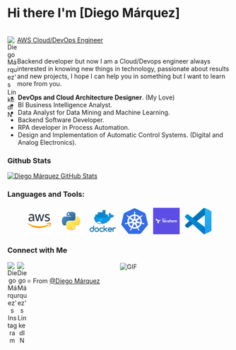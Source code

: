 # Hi there I'm [Diego Márquez] 


<br />

<a href="https://www.linkedin.com/in/diego-m%C3%A1rquez-b341b93b/">
   AWS Cloud/DevOps Engineer
  <img align="left" alt="Diego Márquez's LinkedIN" width="22px" src="https://raw.githubusercontent.com/peterthehan/peterthehan/master/assets/linkedin.svg" />
</a>

<br />

<br />

Backend developer but now I am a Cloud/Devops engineer always interested in knowing new things in technology, passionate about results and new projects, I hope I can help you in something but I want to learn more from you.

- **DevOps and Cloud Architecture Designer**. (My Love)
- BI Business Intelligence Analyst.
- Data Analyst for Data Mining and Machine Learning.
- Backend Software Developer.
- RPA developer in Process Automation.
- Design and Implementation of Automatic Control Systems. (Digital and Analog Electronics).


### Github Stats

[![Diego Márquez GitHub Stats](https://github-readme-stats.vercel.app/api?username=desarrollomarquez&show_icons=true&count_private=true)](https://github.com/desarrollomarquez)


### Languages and Tools:
<p align="center">
<img src="https://raw.githubusercontent.com/github/explore/80688e429a7d4ef2fca1e82350fe8e3517d3494d/topics/aws/aws.png" alt="AWS" height="60" style="vertical-align:top; margin:4px">
<img src="https://raw.githubusercontent.com/github/explore/80688e429a7d4ef2fca1e82350fe8e3517d3494d/topics/python/python.png" alt="Python" height="60" style="vertical-align:top; margin:4px">
<img src="https://raw.githubusercontent.com/github/explore/80688e429a7d4ef2fca1e82350fe8e3517d3494d/topics/docker/docker.png" alt="Docker" height="60" style="vertical-align:top; margin:4px">
<img src="https://raw.githubusercontent.com/github/explore/80688e429a7d4ef2fca1e82350fe8e3517d3494d/topics/kubernetes/kubernetes.png" alt="Kubernetes" height="60" style="vertical-align:top; margin:4px">
 <img src="https://raw.githubusercontent.com/github/explore/80688e429a7d4ef2fca1e82350fe8e3517d3494d/topics/terraform/terraform.png" alt="Terraform" height="60" style="vertical-align:top; margin:4px">
<img src="https://raw.githubusercontent.com/github/explore/80688e429a7d4ef2fca1e82350fe8e3517d3494d/topics/visual-studio-code/visual-studio-code.png" alt="VS Code" height="60" style="vertical-align:top; margin:4px">
</p>

### Connect with Me

<p align="center">
<a href="https://www.instagram.com/diegomarquez14/">
  <img align="left" alt="Diego Márquez's Instagram" width="22px" src="https://raw.githubusercontent.com/hussainweb/hussainweb/main/icons/instagram.png" />
</a>
</a>
<a href="https://www.linkedin.com/in/diego-m%C3%A1rquez-b341b93b/">
  <img align="left" alt="Diego Márquez's LinkedIN" width="22px" src="https://raw.githubusercontent.com/peterthehan/peterthehan/master/assets/linkedin.svg" />
</a>
</p>


<div align="center">
  <img align="center" alt="GIF" src="https://simplecoding.dev/assets/devops.gif?raw=true" width="500" height="320" />
</div>

⭐️ From [@Diego Márquez](https://github.com/desarrollomarquez)
